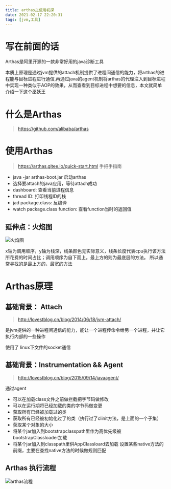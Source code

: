 ```yaml
---
title: arthas之使用初探
date: 2021-02-17 22:20:31
tags: [jvm,工具]
---
```


# 写在前面的话

Arthas是阿里开源的一款非常好用的java诊断工具

本质上原理是通过jvm提供的attach机制提供了进程间通信的能力，将arthas的进程能与目标进程进行通信,再通过java的agent机制将arthas的代理注入到目标进程中实现一种类似于AOP的效果，从而查看到目标进程中想要的信息，本文就简单介绍一下这个巫妖王

# 什么是Arthas

> https://github.com/alibaba/arthas

# 使用Arthas

> https://arthas.gitee.io/quick-start.html 
> 手把手指南

- java -jar arthas-boot.jar 启动arthas
- 选择要attach的java应用，等待attach成功
- dashboard: 查看当前进程信息
- thread ID: 打印线程ID的栈
- jad package.class: 反编译
- watch package.class function: 查看function当时的返回值


## 延伸点：火焰图

![火焰图](/imgs/jvm_arthas_fire.png)

x轴为调用顺序，y轴为栈深，线条颜色无实际意义，线条长度代表cpu执行该方法所花费的时间占比；调用顺序为自下而上。最上方的则为最底层的方法。
所以通常寻找的是最上方的，最宽的方法

# Arthas原理

## 基础背景： Attach

> http://lovestblog.cn/blog/2014/06/18/jvm-attach/

是jvm提供的一种进程间通信的能力，能让一个进程传命令给另一个进程，并让它执行内部的一些操作

使用了 linux下文件的socket通信


## 基础背景：Instrumentation && Agent

> http://lovestblog.cn/blog/2015/09/14/javaagent/

通过agent
- 可以在加载class文件之前做拦截把字节码做修改
- 可以在运行期将已经加载的类的字节码做变更
- 获取所有已经被加载过的类
- 获取所有已经被初始化过了的类（执行过了clinit方法，是上面的一个子集）
- 获取某个对象的大小
- 将某个jar加入到bootstrapclasspath里作为高优先级被bootstrapClassloader加载
- 将某个jar加入到classpath里供AppClassloard去加载
设置某些native方法的前缀，主要在查找native方法的时候做规则匹配


## Arthas 执行流程

![arthas流程](/imgs/jvm_arthas.png)



